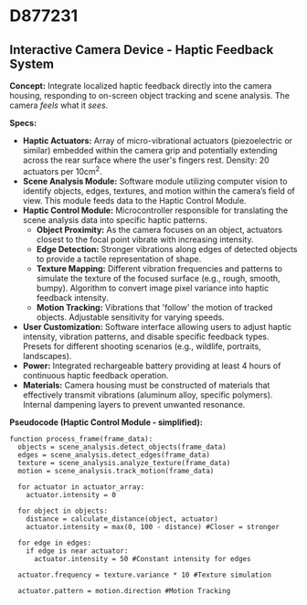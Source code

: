# D877231

## Interactive Camera Device - Haptic Feedback System

**Concept:** Integrate localized haptic feedback directly into the camera housing, responding to on-screen object tracking and scene analysis. The camera *feels* what it *sees*.

**Specs:**

*   **Haptic Actuators:** Array of micro-vibrational actuators (piezoelectric or similar) embedded within the camera grip and potentially extending across the rear surface where the user's fingers rest. Density: 20 actuators per 10cm<sup>2</sup>.
*   **Scene Analysis Module:** Software module utilizing computer vision to identify objects, edges, textures, and motion within the camera’s field of view. This module feeds data to the Haptic Control Module.
*   **Haptic Control Module:**  Microcontroller responsible for translating the scene analysis data into specific haptic patterns. 
    *   **Object Proximity:**  As the camera focuses on an object, actuators closest to the focal point vibrate with increasing intensity.
    *   **Edge Detection:**  Stronger vibrations along edges of detected objects to provide a tactile representation of shape.
    *   **Texture Mapping:** Different vibration frequencies and patterns to simulate the texture of the focused surface (e.g., rough, smooth, bumpy). Algorithm to convert image pixel variance into haptic feedback intensity.
    *   **Motion Tracking:**  Vibrations that 'follow' the motion of tracked objects. Adjustable sensitivity for varying speeds.
*   **User Customization:**  Software interface allowing users to adjust haptic intensity, vibration patterns, and disable specific feedback types. Presets for different shooting scenarios (e.g., wildlife, portraits, landscapes).
*   **Power:** Integrated rechargeable battery providing at least 4 hours of continuous haptic feedback operation.
*   **Materials:** Camera housing must be constructed of materials that effectively transmit vibrations (aluminum alloy, specific polymers). Internal dampening layers to prevent unwanted resonance.

**Pseudocode (Haptic Control Module - simplified):**

```
function process_frame(frame_data):
  objects = scene_analysis.detect_objects(frame_data)
  edges = scene_analysis.detect_edges(frame_data)
  texture = scene_analysis.analyze_texture(frame_data)
  motion = scene_analysis.track_motion(frame_data)

  for actuator in actuator_array:
    actuator.intensity = 0

  for object in objects:
    distance = calculate_distance(object, actuator)
    actuator.intensity = max(0, 100 - distance) #Closer = stronger

  for edge in edges:
    if edge is near actuator:
      actuator.intensity = 50 #Constant intensity for edges

  actuator.frequency = texture.variance * 10 #Texture simulation

  actuator.pattern = motion.direction #Motion Tracking
```
